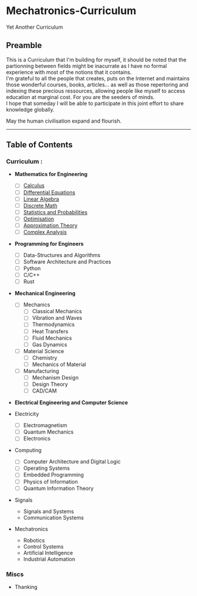 # Mechatronics-Curriculum

Yet Another Curriculum

## Preamble

This is a Curriculum that I'm building for myself, it should be noted that the partionning between fields might be inacurrate as I have no formal experience with most of the notions
that it contains. \
I'm grateful to all the people that creates, puts on the Internet and maintains those wonderful courses, books, articles... as well as those repertoring and indexing these precious ressources,
allowing people like myself to access education at marginal cost. For you are the seeders of minds. \
I hope that someday I will be able to participate in this joint effort to share knowledge globally.

May the human civilisation expand and flourish.

---

## Table of Contents

### Curriculum :

- **Mathematics for Engineering**

  - [ ] [Calculus](./docs/mathForEng/Calculus.md)
  - [ ] [Differential Equations](./docs/mathForEng/DiffEquations.md)
  - [ ] [Linear Algebra](./docs/mathForEng/LinAlgebra.md)
  - [ ] [Discrete Math](./docs/mathForEng/DiscreteMath.md)
  - [ ] [Statistics and Probabilities](./docs/mathForEng/StatsProbs.md)
  - [ ] [Optimisation](./docs/mathForEng/)
  - [ ] [Approximation Theory](./docs/mathForEng/)
  - [ ] [Complex Analysis](./docs/mathForEng/)

- **Programming for Engineers**

  - [ ] Data-Structures and Algorithms
  - [ ] Software Architecture and Practices
  - [ ] Python
  - [ ] C/C++
  - [ ] Rust

- **Mechanical Engineering**

  - [ ] Mechanics
    - [ ] Classical Mechanics
    - [ ] Vibration and Waves
    - [ ] Thermodynamics
    - [ ] Heat Transfers
    - [ ] Fluid Mechanics
    - [ ] Gas Dynamics
  - [ ] Material Science
    - [ ] Chemistry
    - [ ] Mechanics of Material
  - [ ] Manufacturing
    - [ ] Mechanism Design
    - [ ] Design Theory
    - [ ] CAD/CAM

- **Electrical Engineering and Computer Science**

- Electricity
  - [ ] Electromagnetism
  - [ ] Quantum Mechanics
  - [ ] Electronics
- Computing
  - [ ] Computer Architecture and Digital Logic
  - [ ] Operating Systems
  - [ ] Embedded Programming
  - [ ] Physics of Information
  - [ ] Quantum Information Theory
- Signals

  - Signals and Systems
  - Communication Systems

- Mechatronics
  - Robotics
  - Control Systems
  - Artificial Intelligence
  - Industrial Automation

### Miscs

- Thanking
